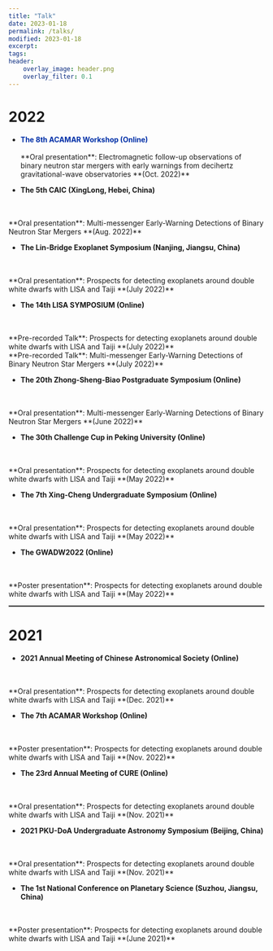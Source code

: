 ```yaml
---
title: "Talk"
date: 2023-01-18
permalink: /talks/
modified: 2023-01-18
excerpt:
tags:
header:
    overlay_image: header.png
    overlay_filter: 0.1 
---
```


# 2022

* <b> 
  <font color="#002FA7">The 8th ACAMAR Workshop (Online)
  </font>
  </b>
  <br>
  <br>
  **Oral presentation**: Electromagnetic follow-up observations of binary neutron star mergers 
                       with early warnings from decihertz gravitational-wave observatories  **(Oct. 2022)**

* **The 5th CAIC (XingLong, Hebei, China)** 
<br>
<br>
**Oral presentation**: Multi-messenger Early-Warning Detections of Binary Neutron Star Mergers  **(Aug. 2022)**

* **The Lin-Bridge Exoplanet Symposium (Nanjing, Jiangsu, China)** 
<br>
<br>
**Oral presentation**: Prospects for detecting exoplanets around double white dwarfs with LISA and Taiji  **(July 2022)**

* **The 14th LISA SYMPOSIUM (Online)** 
<br>
<br>
**Pre-recorded Talk**: Prospects for detecting exoplanets around double white dwarfs with LISA and Taiji  **(July 2022)**
<br>
**Pre-recorded Talk**: Multi-messenger Early-Warning Detections of Binary Neutron Star Mergers  **(July 2022)**

* **The 20th Zhong-Sheng-Biao Postgraduate Symposium (Online)** 
<br>
<br>
**Oral presentation**: Multi-messenger Early-Warning Detections of Binary Neutron Star Mergers  **(June 2022)**

* **The 30th Challenge Cup in Peking University (Online)** 
<br>
<br>
**Oral presentation**: Prospects for detecting exoplanets around double white dwarfs with LISA and Taiji  **(May 2022)**

* **The 7th Xing-Cheng Undergraduate Symposium (Online)** 
<br>
<br>
**Oral presentation**: Prospects for detecting exoplanets around double white dwarfs with LISA and Taiji  **(May 2022)**

* **The GWADW2022 (Online)** 
<br>
<br>
**Poster presentation**: Prospects for detecting exoplanets around double white dwarfs with LISA and Taiji  **(May 2022)**

<hr style="border:1px solid gray">

# 2021

* **2021 Annual Meeting of Chinese Astronomical Society (Online)** 
<br>
<br>
**Oral presentation**: Prospects for detecting exoplanets around double white dwarfs with LISA and Taiji  **(Dec. 2021)**

* **The 7th ACAMAR Workshop (Online)** 
<br>
<br>
**Poster presentation**: Prospects for detecting exoplanets around double white dwarfs with LISA and Taiji  **(Nov. 2022)**

* **The 23rd Annual Meeting of CURE (Online)** 
<br>
<br>
**Oral presentation**: Prospects for detecting exoplanets around double white dwarfs with LISA and Taiji  **(Nov. 2021)**

* **2021 PKU-DoA Undergraduate Astronomy Symposium (Beijing, China)** 
<br>
<br>
**Oral presentation**: Prospects for detecting exoplanets around double white dwarfs with LISA and Taiji  **(Nov. 2021)**

* **The 1st National Conference on Planetary Science (Suzhou, Jiangsu, China)** 
<br>
<br>
**Poster presentation**: Prospects for detecting exoplanets around double white dwarfs with LISA and Taiji  **(June 2021)**







